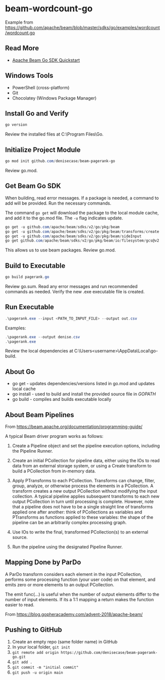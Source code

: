 # beam-wordcount-go
Example from https://github.com/apache/beam/blob/master/sdks/go/examples/wordcount/wordcount.go

## Read More

- [Apache Beam Go SDK Quickstart](https://beam.apache.org/get-started/quickstart-go/)

## Windows Tools

- PowerShell (cross-platform)
- Git
- Chocolatey (Windows Package Manager)

## Install Go and Verify

```PowerShell
go version
```

Review the installed files at C:\Program Files\Go.

## Initialize Project Module

```PowerShell
go mod init github.com/denisecase/beam-pagerank-go
```

Review go.mod.

## Get Beam Go SDK

When building, read error messages. 
If a package is needed, a command to add will be provided. 
Run the necessary commands. 

The command `go get` will download the package to the local module cache, 
and add it to the go.mod file. The `-u` flag indicates update. 

```PowerShell
go get -u github.com/apache/beam/sdks/v2/go/pkg/beam
go get -u github.com/apache/beam/sdks/v2/go/pkg/beam/transforms/create
go get -u github.com/apache/beam/sdks/v2/go/pkg/beam/sideInput
go get github.com/apache/beam/sdks/v2/go/pkg/beam/io/filesystem/gcs@v2.37.0
```

This allows us to use beam packages. Review go.mod. 

## Build to Executable

```PowerShell
go build pagerank.go
```

Review go.sum. 
Read any error messages and run recommended commands as needed.
Verify the new .exe executable file is created.

## Run Executable

```PowerShell
.\pagerank.exe --input <PATH_TO_INPUT_FILE> --output out.csv
```

Examples: 

```PowerShell
.\pagerank.exe --output denise.csv
.\pagerank.exe 
```

Review the local dependencies at C:\Users\<username>\AppData\Local\go-build.

## About Go

- go get - updates dependencies/versions listed in go.mod and updates local cache
- go install - used to build and install the provided source file in $GOPATH$
- go build - compiles and builds executable locally

## About Beam Pipelines

From https://beam.apache.org/documentation/programming-guide/

A typical Beam driver program works as follows:

1. Create a Pipeline object and set the pipeline execution options, including the Pipeline Runner.

2. Create an initial PCollection for pipeline data, either using the IOs to read data from an external storage system, or using a Create transform to build a PCollection from in-memory data.

3. Apply PTransforms to each PCollection. Transforms can change, filter, group, analyze, or otherwise process the elements in a PCollection. A transform creates a new output PCollection without modifying the input collection. A typical pipeline applies subsequent transforms to each new output PCollection in turn until processing is complete. However, note that a pipeline does not have to be a single straight line of transforms applied one after another: think of PCollections as variables and PTransforms as functions applied to these variables: the shape of the pipeline can be an arbitrarily complex processing graph.

4. Use IOs to write the final, transformed PCollection(s) to an external source.

5. Run the pipeline using the designated Pipeline Runner.

## Mapping Done by ParDo

A ParDo transform considers each element in the input PCollection, performs some processing function (your user code) on that element, and emits zero or more elements to an output PCollection.

The emit func(...) is useful when the number of output elements differ to the number of input elements. If its a 1:1 mapping a return makes the function easier to read. 

From <https://blog.gopheracademy.com/advent-2018/apache-beam/>

## Pushing to GitHub

1. Create an empty repo (same folder name) in GitHub
2. In your local folder, `git init`
3. `git remote add origin https://github.com/denisecase/beam-pagerank-go.git`
4. `git add .`
5. `git commit -m "initial commit"`
6. `git push -u origin main`